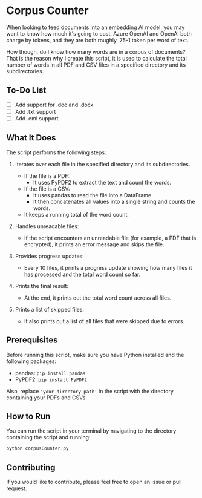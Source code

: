 # Corpus Counter

When looking to feed documents into an embedding AI model, you may want to know how much it's going to cost. Azure OpenAI and OpenAI both charge by tokens, and they are both roughly .75-1 token per word of text. 

How though, do I know how many words are in a corpus of documents? That is the reason why I create this script, it is used to calculate the total number of words in all PDF and CSV files in a specified directory and its subdirectories.

## To-Do List

- [ ] Add support for .doc and .docx
- [ ] Add .txt support
- [ ] Add .eml support

## What It Does

The script performs the following steps:

1. Iterates over each file in the specified directory and its subdirectories.
    - If the file is a PDF:
        - It uses PyPDF2 to extract the text and count the words.
    - If the file is a CSV:
        - It uses pandas to read the file into a DataFrame.
        - It then concatenates all values into a single string and counts the words.
    - It keeps a running total of the word count.

2. Handles unreadable files:
    - If the script encounters an unreadable file (for example, a PDF that is encrypted), it prints an error message and skips the file.

3. Provides progress updates:
    - Every 10 files, it prints a progress update showing how many files it has processed and the total word count so far.

4. Prints the final result:
    - At the end, it prints out the total word count across all files.

5. Prints a list of skipped files:
    - It also prints out a list of all files that were skipped due to errors.


## Prerequisites

Before running this script, make sure you have Python installed and the following packages:

- pandas: `pip install pandas`
- PyPDF2: `pip install PyPDF2`

Also, replace `'your-directory-path'` in the script with the directory containing your PDFs and CSVs.

## How to Run

You can run the script in your terminal by navigating to the directory containing the script and running:

```bash
python corpusCounter.py 
```

## Contributing

If you would like to contribute, please feel free to open an issue or pull request.